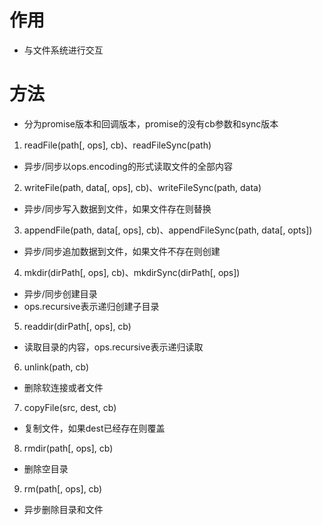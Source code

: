 # 作用
- 与文件系统进行交互

# 方法
- 分为promise版本和回调版本，promise的没有cb参数和sync版本
1. readFile(path[, ops], cb)、readFileSync(path)
  - 异步/同步以ops.encoding的形式读取文件的全部内容
2. writeFile(path, data[, ops], cb)、writeFileSync(path, data)
  - 异步/同步写入数据到文件，如果文件存在则替换
3. appendFile(path, data[, ops], cb)、appendFileSync(path, data[, opts])
  - 异步/同步追加数据到文件，如果文件不存在则创建
4. mkdir(dirPath[, ops], cb)、mkdirSync(dirPath[, ops])
  - 异步/同步创建目录
  - ops.recursive表示递归创建子目录
5. readdir(dirPath[, ops], cb)
  - 读取目录的内容，ops.recursive表示递归读取
6. unlink(path, cb)
  - 删除软连接或者文件
7. copyFile(src, dest, cb)
  - 复制文件，如果dest已经存在则覆盖
8. rmdir(path[, ops], cb)
  - 删除空目录
9. rm(path[, ops], cb)
  - 异步删除目录和文件